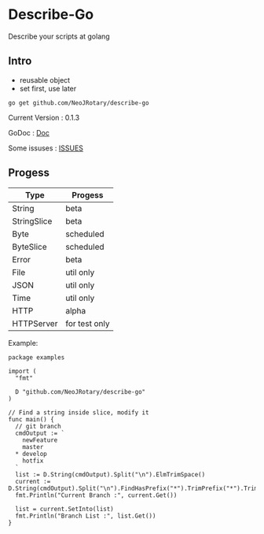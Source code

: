 # Describe-Go
Describe your scripts at golang

## Intro
- reusable object
- set first, use later

`go get github.com/NeoJRotary/describe-go`

Current Version : 0.1.3   

GoDoc : [Doc](https://godoc.org/github.com/NeoJRotary/describe-go)  

Some issuses : [ISSUES](https://github.com/NeoJRotary/describe-go/blob/master/ISSUES.md)  

## Progess
| Type | Progess |
| --- | --- |
| String | beta |
| StringSlice | beta |
| Byte | scheduled |
| ByteSlice | scheduled |
| Error | beta |
| File | util only |
| JSON | util only |
| Time | util only |
| HTTP | alpha |
| HTTPServer | for test only |

Example:
```
package examples

import (
  "fmt"

  D "github.com/NeoJRotary/describe-go"
)

// Find a string inside slice, modify it
func main() {
  // git branch
  cmdOutput := `
    newFeature
    master
  * develop
    hotfix
  `
  list := D.String(cmdOutput).Split("\n").ElmTrimSpace()
  current := D.String(cmdOutput).Split("\n").FindHasPrefix("*").TrimPrefix("*").TrimSpace()
  fmt.Println("Current Branch :", current.Get())
  
  list = current.SetInto(list)
  fmt.Println("Branch List :", list.Get())
}

```
